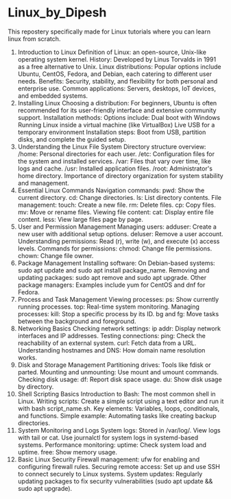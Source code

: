 # Linux_by_Dipesh
This repostery specifically made for Linux tutorials where you can learn linux from scratch. 
1. Introduction to Linux
Definition of Linux: an open-source, Unix-like operating system kernel.
History: Developed by Linus Torvalds in 1991 as a free alternative to Unix.
Linux distributions: Popular options include Ubuntu, CentOS, Fedora, and Debian, each catering to different user needs.
Benefits: Security, stability, and flexibility for both personal and enterprise use.
Common applications: Servers, desktops, IoT devices, and embedded systems.
2. Installing Linux
Choosing a distribution: For beginners, Ubuntu is often recommended for its user-friendly interface and extensive community support.
Installation methods: Options include:
Dual boot with Windows
Running Linux inside a virtual machine (like VirtualBox)
Live USB for a temporary environment
Installation steps: Boot from USB, partition disks, and complete the guided setup.
3. Understanding the Linux File System
Directory structure overview:
/home: Personal directories for each user.
/etc: Configuration files for the system and installed services.
/var: Files that vary over time, like logs and cache.
/usr: Installed application files.
/root: Administrator's home directory.
Importance of directory organization for system stability and management.
4. Essential Linux Commands
Navigation commands:
pwd: Show the current directory.
cd: Change directories.
ls: List directory contents.
File management:
touch: Create a new file.
rm: Delete files.
cp: Copy files.
mv: Move or rename files.
Viewing file content:
cat: Display entire file content.
less: View large files page by page.
5. User and Permission Management
Managing users:
adduser: Create a new user with additional setup options.
deluser: Remove a user account.
Understanding permissions:
Read (r), write (w), and execute (x) access levels.
Commands for permissions:
chmod: Change file permissions.
chown: Change file owner.
6. Package Management
Installing software:
On Debian-based systems: sudo apt update and sudo apt install package_name.
Removing and updating packages:
sudo apt remove and sudo apt upgrade.
Other package managers: Examples include yum for CentOS and dnf for Fedora.
7. Process and Task Management
Viewing processes:
ps: Show currently running processes.
top: Real-time system monitoring.
Managing processes:
kill: Stop a specific process by its ID.
bg and fg: Move tasks between the background and foreground.
8. Networking Basics
Checking network settings:
ip addr: Display network interfaces and IP addresses.
Testing connections:
ping: Check the reachability of an external system.
curl: Fetch data from a URL.
Understanding hostnames and DNS: How domain name resolution works.
9. Disk and Storage Management
Partitioning drives: Tools like fdisk or parted.
Mounting and unmounting: Use mount and umount commands.
Checking disk usage:
df: Report disk space usage.
du: Show disk usage by directory.
10. Shell Scripting Basics
Introduction to Bash: The most common shell in Linux.
Writing scripts: Create a simple script using a text editor and run it with bash script_name.sh.
Key elements: Variables, loops, conditionals, and functions.
Simple example: Automating tasks like creating backup directories.
11. System Monitoring and Logs
System logs: Stored in /var/log/.
View logs with tail or cat.
Use journalctl for system logs in systemd-based systems.
Performance monitoring:
uptime: Check system load and uptime.
free: Show memory usage.
12. Basic Linux Security
Firewall management:
ufw for enabling and configuring firewall rules.
Securing remote access:
Set up and use SSH to connect securely to Linux systems.
System updates: Regularly updating packages to fix security vulnerabilities (sudo apt update && sudo apt upgrade).
